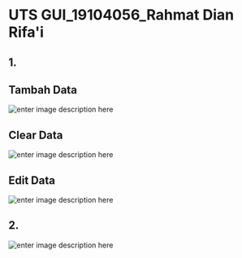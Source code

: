 # UTS GUI_19104056_Rahmat Dian Rifa'i

## 1.

##  Tambah Data

![enter image description here](https://i.ibb.co/GVD4x8t/1.png)

## Clear Data
![enter image description here](https://i.ibb.co/F8sP4tS/2.png)



##  Edit Data
![enter image description here](https://i.ibb.co/Dk9YhSc/3.png)


## 2.
![enter image description here](https://i.ibb.co/k2RZ4F5/4.png)


